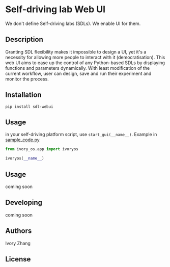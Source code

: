 # Self-driving lab Web UI
We don't define Self-driving labs (SDLs). We enable UI for them. 
## Description
Granting SDL flexibility makes it impossible to design a UI, yet it's a necessity for allowing more people to interact with it (democratisation). 
This web UI aims to ease up the control of any Python-based SDLs by displaying functions and parameters dynamically. 
With least modification of the current workflow, user can design, save and run their experiment and monitor the process. 


## Installation
```
pip install sdl-webui
```

## Usage
in your self-driving platform script, use `start_gui(__name__)`. Example in [sample_code.py](example/dummy_ur/dummy_deck.py)

```python
from ivory_os.app import ivoryos

ivoryos(__name__)
```


## Usage
coming soon
## Developing
coming soon

## Authors
Ivory Zhang

## License

